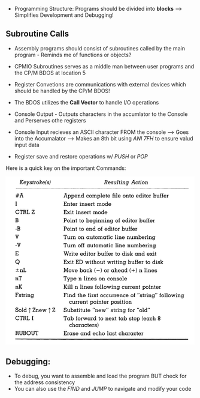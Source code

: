 * Programming Structure: Programs should be divided into **blocks** --> Simplifies Development and Debugging!

## Subroutine Calls
* Assembly programs should consist of subroutines called by the main program - Reminds me of functions or objects?

* CPMIO Subroutines serves as a middle man between user programs and the CP/M BDOS at location 5

* Register Convetions are communications with external devices which should be handled by the CP/M BDOS!
* The BDOS utilizes the **Call Vector** to handle I/O operations

* Console Output - Outputs characters in the accumlator to the Console and Perserves othe registers

* Console Input recieves an ASCII character FROM the console --> Goes into the Accumalator --> Makes an 8th bit using *ANI 7FH* to ensure valud input data

* Register save and restore operations w/ *PUSH* or *POP*

Here is a quick key on the important Commands:

![Alt text](image-1.png)

## Debugging:

* To debug, you want to assemble and load the program BUT check for the address consistency 
* You can also use the *FIND* and *JUMP* to navigate and modify your code